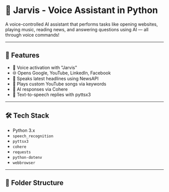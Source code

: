# 🤖 Jarvis - Voice Assistant in Python

A voice-controlled AI assistant that performs tasks like opening websites, playing music, reading news, and answering questions using AI — all through voice commands!

---

## 🚀 Features

- 🎤 Voice activation with "Jarvis"
- 🌐 Opens Google, YouTube, LinkedIn, Facebook
- 📰 Speaks latest headlines using NewsAPI
- 🎵 Plays custom YouTube songs via keywords
- 🧠 AI responses via Cohere
- 💬 Text-to-speech replies with pyttsx3

---

## 🛠️ Tech Stack

- Python 3.x
- `speech_recognition`
- `pyttsx3`
- `cohere`
- `requests`
- `python-dotenv`
- `webbrowser`

---

## 📁 Folder Structure


